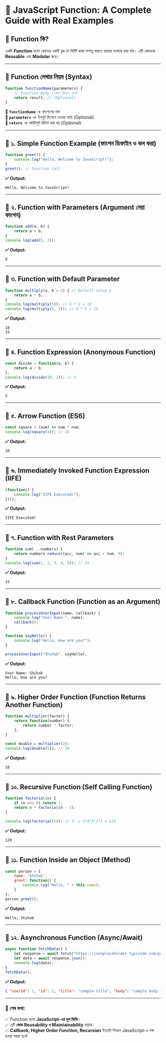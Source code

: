 # 🚀 **JavaScript Function: A Complete Guide with Real Examples**  

## **📌 Function কি?**  
একটি **Function** হলো কোডের একটি ব্লক যা নির্দিষ্ট কাজ সম্পন্ন করতে বারবার ব্যবহার করা যায়। এটি কোডকে **Reusable** এবং **Modular** করে।  

---

## **📌 Function লেখার নিয়ম (Syntax)**  
```js
function functionName(parameters) {
    // Function Body (কোড লিখতে হবে)
    return result; // (Optional)
}
```
**🔹 `functionName`** → ফাংশনের নাম  
**🔹 `parameters`** → ইনপুট হিসেবে নেওয়া ডাটা (Optional)  
**🔹 `return`** → আউটপুট রিটার্ন করা হয় (Optional)  

---

## **📌 ১. Simple Function Example (ফাংশন ডিফাইন ও কল করা)**  
```js
function greet() {
    console.log("Hello, Welcome to JavaScript!");
}
greet(); // Function Call
```
**✅ Output:**  
```
Hello, Welcome to JavaScript!
```

---

## **📌 ২. Function with Parameters (Argument নেয়া ফাংশন)**
```js
function add(a, b) {
    return a + b;
}
console.log(add(5, 3)); 
```
**✅ Output:**  
```
8
```

---

## **📌 ৩. Function with Default Parameter**
```js
function multiply(a, b = 2) { // Default value 2
    return a * b;
}
console.log(multiply(5)); // 5 * 2 = 10
console.log(multiply(5, 3)); // 5 * 3 = 15
```
**✅ Output:**  
```
10
15
```

---

## **📌 ৪. Function Expression (Anonymous Function)**
```js
const divide = function(a, b) {
    return a / b;
};
console.log(divide(10, 2)); // 5
```
**✅ Output:**  
```
5
```

---

## **📌 ৫. Arrow Function (ES6)**
```js
const square = (num) => num * num;
console.log(square(4)); // 16
```
**✅ Output:**  
```
16
```

---

## **📌 ৬. Immediately Invoked Function Expression (IIFE)**
```js
(function() {
    console.log("IIFE Executed!");
})();
```
**✅ Output:**  
```
IIFE Executed!
```

---

## **📌 ৭. Function with Rest Parameters**
```js
function sum(...numbers) {
    return numbers.reduce((acc, num) => acc + num, 0);
}
console.log(sum(1, 2, 3, 4, 5)); // 15
```
**✅ Output:**  
```
15
```

---

## **📌 ৮. Callback Function (Function as an Argument)**
```js
function processUserInput(name, callback) {
    console.log("User Name:", name);
    callback();
}

function sayHello() {
    console.log("Hello, How are you?");
}

processUserInput("Shihab", sayHello);
```
**✅ Output:**  
```
User Name: Shihab
Hello, How are you?
```

---

## **📌 ৯. Higher Order Function (Function Returns Another Function)**
```js
function multiplier(factor) {
    return function(number) {
        return number * factor;
    };
}

const double = multiplier(2);
console.log(double(5)); // 10
```
**✅ Output:**  
```
10
```

---

## **📌 ১০. Recursive Function (Self Calling Function)**
```js
function factorial(n) {
    if (n === 0) return 1;
    return n * factorial(n - 1);
}

console.log(factorial(5)); // 5! = 5*4*3*2*1 = 120
```
**✅ Output:**  
```
120
```

---

## **📌 ১১. Function Inside an Object (Method)**
```js
const person = {
    name: "Shihab",
    greet: function() {
        console.log("Hello, " + this.name);
    }
};
person.greet();
```
**✅ Output:**  
```
Hello, Shihab
```

---

## **📌 ১২. Asynchronous Function (Async/Await)**
```js
async function fetchData() {
    let response = await fetch("https://jsonplaceholder.typicode.com/posts/1");
    let data = await response.json();
    console.log(data);
}
fetchData();
```
**✅ Output:**  
```json
{ "userId": 1, "id": 1, "title": "sample title", "body": "sample body text..." }
```

---

### **🚀 শেষ কথা:**  
✅ Function হলো **JavaScript-এর মূল ভিত্তি**।  
✅ এটি **কোড Reusability ও Maintainability** বাড়ায়।  
✅ **Callback, Higher Order Function, Recursion** ইত্যাদি শিখলে JavaScript-এ দক্ষ হওয়া সহজ হবে!  